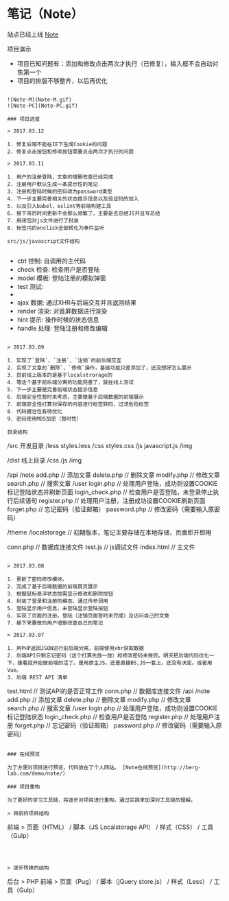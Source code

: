 # 笔记（Note）

站点已经上线 [Note](http://berg-lab.com/Note/)

项目演示

* 项目已知问题有：添加和修改点击两次才执行（已修复），输入框不会自动对焦第一个
* 项目的排版不够整齐，以后再优化
```

![Note-M](Note-M.gif)
![Note-PC](Note-PC.gif)

### 项目进度

> 2017.03.12

1. 修复后端不能在IE下生成Cookie的问题
2. 修复点击按钮和修改按钮需要点击两次才执行的问题

> 2017.03.11

1. 用户的注册登陆，文章的增删改查已经完成
2. 注册用户默认生成一条提示性的笔记
3. 注册和登陆时候的密码改为password类型
4. 下一步主要完善相关的状态提示信息以及验证码的加入
5. 以及引入babel，eslint等前端构建工具
6. 接下来的时间更新不会那么频繁了，主要是去总结JS并且写总结
7. 用闭包对js文件进行了封装
8. 标签内的onclick全部转化为事件监听

src/js/javascript文件结构


```
 * ctrl   控制: 自调用的主代码
 * check  检查: 检查用户是否登陆
 * model  模板: 登陆注册的模拟弹窗
 * test   测试: 
 * 
 * ajax   数据: 通过XHR与后端交互并且返回结果
 * render 渲染: 对首屏数据进行渲染
 * hint   提示: 操作时候的状态信息
 * handle 处理: 登陆注册和修改编辑
```

> 2017.03.09

1. 实现了`登陆`、`注册`、`注销`的前后端交互
2. 实现了文章的`删除`、`修改`操作，基础功能只差添加了，还没想好怎么展示
3. 目前线上版本的是基于localstrorage的
4. 等这个基于前后端分离的功能完善了，就在线上测试
5. 下一步主要是完善前端状态提示信息
6. 后端安全性暂时未考虑，主要做基于后端数据的前端展示
7. 前端安全性打算对保存的内容进行标签转码，过滤危险标签
8. 代码健壮性有待优化
9. 密码使用MD5加密（暂时性）

目录结构

```
/src  开发目录
	/less
		styles.less
	/css
		styles.css
	/js
		javascript.js
	/img

/dist  线上目录
	/css
	/js
	/img

/api
	/note
		add.php  // 添加文章
		delete.php  // 删除文章
		modify.php  // 修改文章
		search.php  // 搜索文章
	/user
		login.php  // 处理用户登陆，成功则设置COOKIE标记登陆状态并刷新页面
		login_check.php  // 检查用户是否登陆，未登录停止执行后续语句
		register.php  // 处理用户注册，注册成功设置COOKIE刷新页面
		forget.php  // 忘记密码（验证邮箱）
		password.php  // 修改密码（需要输入原密码）

/theme
	/localstorage  // 初期版本，笔记主要存储在本地存储，页面即开即用

conn.php  // 数据库连接文件
test.js  // js调试文件
index.html  // 主文件
```

> 2017.03.08

1. 更新了密码修改模块。
2. 完成了基于后端数据的前端首页展示
3. 根据鼠标悬浮状态按需显示修改和删除按钮
4. 封装了登录和注册的模态，通过传参调用
5. 登陆显示用户信息，未登陆显示登陆按钮
6. 实现了页面的注册，登陆（注销页面暂时未完成）及访问自己的文章
7. 接下来要做的用户增删改查自己的笔记

> 2017.03.07

1. 用PHP返回JSON进行前后端分离，前端使用xhr获取数据
2. 后端API只剩忘记密码（这个打算先放一放）和修改密码未做完。明天把后端代码优化一下，接着就开始做前端的活了。是用原生JS，还是直接BS,JS一套上，还没有决定。或者用Vue。
3. 后端 REST API 清单

```
test.html  // 测试API的是否正常工作
conn.php  // 数据库连接文件
/api
	/note
		add.php  // 添加文章
		delete.php  // 删除文章
		modify.php  // 修改文章
		search.php  // 搜索文章
	/user
		login.php  // 处理用户登陆，成功则设置COOKIE标记登陆状态
		login_check.php  // 检查用户是否登陆
		register.php  // 处理用户注册
		forget.php  // 忘记密码（验证邮箱）
		password.php  // 修改密码（需要输入原密码）
```

### 在线预览

为了方便对项目进行预览，代码放在了个人网站。 [Note在线预览](http://berg-lab.com/demo/note/)

### 项目重构

为了更好的学习工具链，将逐步对项目进行重构。通过实践来加深对工具链的理解。

> 目前的项目结构

```

前端 > 页面（HTML） / 脚本（JS Localstorage API） / 样式（CSS） / 工具（Gulp）

```



> 逐步转换的结构

```

后台 > PHP
前端 > 页面（Pug） / 脚本（jQuery store.js） / 样式（Less） / 工具（Gulp）

```